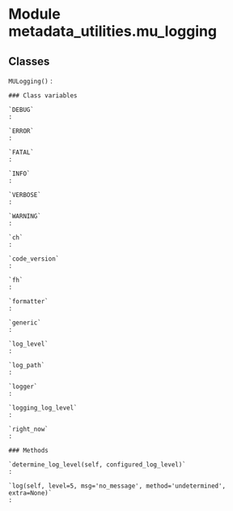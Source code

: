 Module metadata_utilities.mu_logging
====================================

Classes
-------

`MULogging()`
:   

    ### Class variables

    `DEBUG`
    :

    `ERROR`
    :

    `FATAL`
    :

    `INFO`
    :

    `VERBOSE`
    :

    `WARNING`
    :

    `ch`
    :

    `code_version`
    :

    `fh`
    :

    `formatter`
    :

    `generic`
    :

    `log_level`
    :

    `log_path`
    :

    `logger`
    :

    `logging_log_level`
    :

    `right_now`
    :

    ### Methods

    `determine_log_level(self, configured_log_level)`
    :

    `log(self, level=5, msg='no_message', method='undetermined', extra=None)`
    :